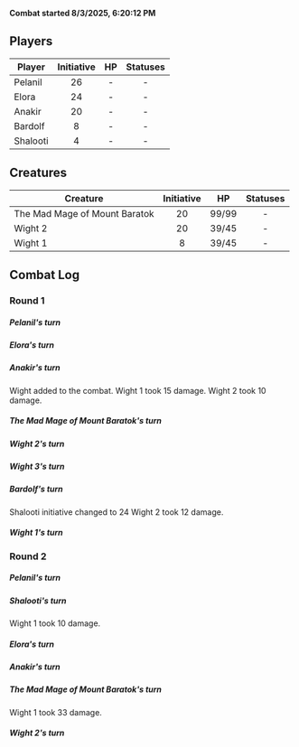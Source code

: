 **Combat started 8/3/2025, 6:20:12 PM**


## Players
| Player | Initiative | HP | Statuses |
| --- | :-: | :-: | :-: |
| Pelanil | 26 | - | - |
| Elora | 24 | - | - |
| Anakir | 20 | - | - |
| Bardolf | 8 | - | - |
| Shalooti | 4 | - | - |
## Creatures
| Creature | Initiative  | HP | Statuses |
| --- | :-: | :-: | :-: |
| The Mad Mage of Mount Baratok | 20 | 99/99 | - |
| Wight 2 | 20 | 39/45 | - |
| Wight 1 | 8 | 39/45 | - |


## Combat Log

### Round 1

##### Pelanil's turn
##### Elora's turn
##### Anakir's turn
Wight added to the combat.
Wight 1 took 15 damage.
Wight 2 took 10 damage.
##### The Mad Mage of Mount Baratok's turn
##### Wight 2's turn
##### Wight 3's turn
##### Bardolf's turn
Shalooti initiative changed to 24
Wight 2 took 12 damage.
##### Wight 1's turn
### Round 2
##### Pelanil's turn
##### Shalooti's turn
Wight 1 took 10 damage.
##### Elora's turn
##### Anakir's turn
##### The Mad Mage of Mount Baratok's turn
Wight 1 took 33 damage.
##### Wight 2's turn
